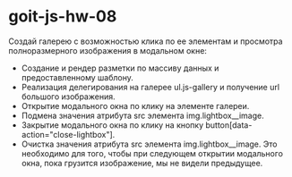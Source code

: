 # goit-js-hw-08
Создай галерею с возможностью клика по ее элементам и просмотра полноразмерного изображения в модальном окне:

- Создание и рендер разметки по массиву данных и предоставленному шаблону.  
- Реализация делегирования на галерее ul.js-gallery и получение url большого изображения.
- Открытие модального окна по клику на элементе галереи.
- Подмена значения атрибута src элемента img.lightbox__image.
- Закрытие модального окна по клику на кнопку button[data-action="close-lightbox"].
- Очистка значения атрибута src элемента img.lightbox__image. Это необходимо для того, чтобы при следующем открытии модального окна, пока грузится изображение, мы не видели предыдущее.
